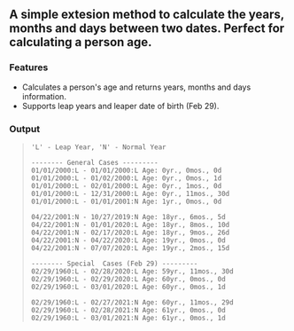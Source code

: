 ## A simple extesion method to calculate the years, months and days between two dates. Perfect for calculating a person age.
### Features
* Calculates a person's age and returns years, months and days information.
* Supports leap years and leaper date of birth (Feb 29).

### Output
> ```
> 'L' - Leap Year, 'N' - Normal Year
> 
> -------- General Cases ---------
> 01/01/2000:L - 01/01/2000:L Age: 0yr., 0mos., 0d
> 01/01/2000:L - 01/02/2000:L Age: 0yr., 0mos., 1d
> 01/01/2000:L - 02/01/2000:L Age: 0yr., 1mos., 0d
> 01/01/2000:L - 12/31/2000:L Age: 0yr., 11mos., 30d
> 01/01/2000:L - 01/01/2001:N Age: 1yr., 0mos., 0d
> 
> 04/22/2001:N - 10/27/2019:N Age: 18yr., 6mos., 5d
> 04/22/2001:N - 01/01/2020:L Age: 18yr., 8mos., 10d
> 04/22/2001:N - 02/17/2020:L Age: 18yr., 9mos., 26d
> 04/22/2001:N - 04/22/2020:L Age: 19yr., 0mos., 0d
> 04/22/2001:N - 07/07/2020:L Age: 19yr., 2mos., 15d
> 
> -------- Special  Cases (Feb 29) ---------
> 02/29/1960:L - 02/28/2020:L Age: 59yr., 11mos., 30d
> 02/29/1960:L - 02/29/2020:L Age: 60yr., 0mos., 0d
> 02/29/1960:L - 03/01/2020:L Age: 60yr., 0mos., 1d
> 
> 02/29/1960:L - 02/27/2021:N Age: 60yr., 11mos., 29d
> 02/29/1960:L - 02/28/2021:N Age: 61yr., 0mos., 0d
> 02/29/1960:L - 03/01/2021:N Age: 61yr., 0mos., 1d
> ```
